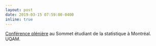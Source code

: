 ```yaml
---
layout: post
date: 2019-03-15 07:59:00-0400
inline: true
---
```


[Conférence plénière](/assets/pdf/Bhatnagar_miser_sur_la_sparsite_SESAME2019.pdf) au Sommet étudiant de la statistique à Montréal. UQAM.
